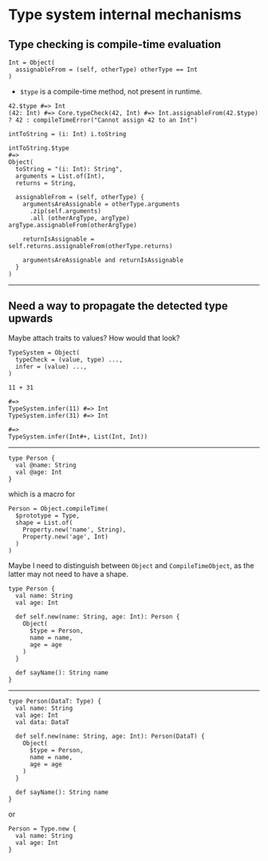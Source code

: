 # Type system internal mechanisms

## Type checking is compile-time evaluation

```
Int = Object(
  assignableFrom = (self, otherType) otherType == Int
)
```

- `$type` is a compile-time method, not present in runtime.

```
42.$type #=> Int
(42: Int) #=> Core.typeCheck(42, Int) #=> Int.assignableFrom(42.$type) ? 42 : compileTimeError("Cannot assign 42 to an Int")
```

```
intToString = (i: Int) i.toString

intToString.$type 
#=> 
Object(
  toString = "(i: Int): String",
  arguments = List.of(Int),
  returns = String,

  assignableFrom = (self, otherType) {
    argumentsAreAssignable = otherType.arguments
      .zip(self.arguments)
      .all (otherArgType, argType) argType.assignableFrom(otherArgType)
    
    returnIsAssignable = self.returns.assignableFrom(otherType.returns)
    
    argumentsAreAssignable and returnIsAssignable
  }
)
```

---

## Need a way to propagate the detected type upwards

Maybe attach traits to values? How would that look?

```
TypeSystem = Object(
  typeCheck = (value, type) ...,
  infer = (value) ...,
)
```

```
11 + 31

#=>
TypeSystem.infer(11) #=> Int
TypeSystem.infer(31) #=> Int

#=>
TypeSystem.infer(Int#+, List(Int, Int))
```

---

```
type Person {
  val @name: String
  val @age: Int
}
```

which is a macro for

```
Person = Object.compileTime(
  $prototype = Type,
  shape = List.of(
    Property.new('name', String),
    Property.new('age', Int)
  )
)
```

Maybe I need to distinguish between `Object` and `CompileTimeObject`, as the latter may not need
to have a shape.

```
type Person {
  val name: String
  val age: Int
  
  def self.new(name: String, age: Int): Person {
    Object(
      $type = Person,
      name = name,
      age = age
    )
  }

  def sayName(): String name
}
```

---

```
type Person(DataT: Type) {
  val name: String
  val age: Int
  val data: DataT
  
  def self.new(name: String, age: Int): Person(DataT) {
    Object(
      $type = Person,
      name = name,
      age = age
    )
  }

  def sayName(): String name
}
```

or

```
Person = Type.new {
  val name: String
  val age: Int
}
```
